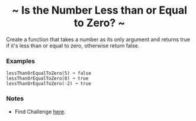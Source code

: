 <h1 align='center'>~ Is the Number Less than or Equal to Zero? ~</h1>

<p>Create a function that takes a number as its only argument and returns true if it's less than or equal to zero, otherwise return false.</p>

<h3>Examples</h3>

```
lessThanOrEqualToZero(5) ➞ false
lessThanOrEqualToZero(0) ➞ true
lessThanOrEqualToZero(-2) ➞ true
```

<h3>Notes</h3>
<ul>
  <li>Find Challenge <a href="https://edabit.com/challenge/PTiLYyb4A69KZtBCg">here</a>.</li>
</ul>